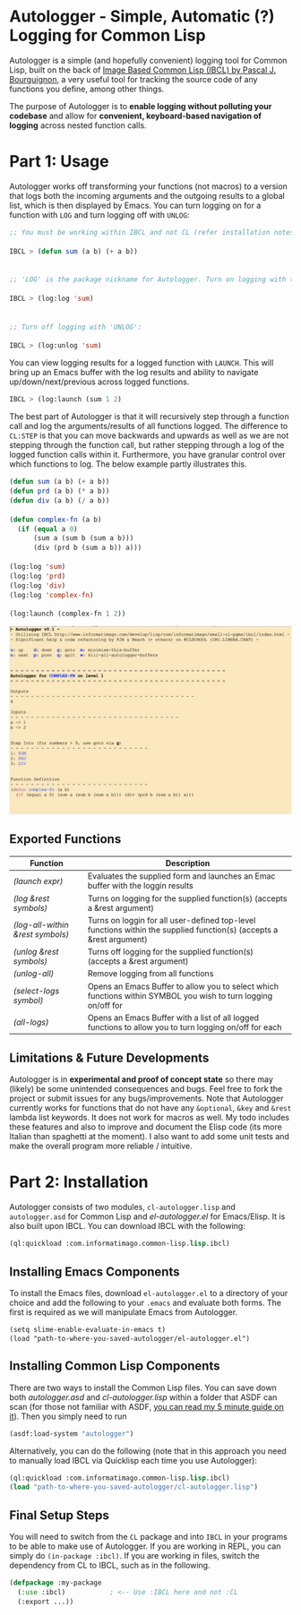 # Autologger - Simple, Automatic (?) Logging for Common Lisp

Autologger is a simple (and hopefully convenient) logging tool for Common Lisp, built on the back of [Image Based Common Lisp (IBCL) by Pascal J. Bourguignon](https://www.informatimago.com/develop/lisp/com/informatimago/small-cl-pgms/ibcl/), a very useful tool for tracking the source code of any functions you define, among other things.

The purpose of Autologger is to **enable logging without polluting your codebase** and allow for **convenient, keyboard-based navigation of logging** across nested function calls.


# Part 1: Usage
Autologger works off transforming your functions (not macros) to a version that logs both the incoming arguments and the outgoing results to a global list, which is then displayed by Emacs. You can turn logging on for a function with `LOG` and turn logging off with `UNLOG`:

```lisp
;; You must be working within IBCL and not CL (refer installation notes below)

IBCL > (defun sum (a b) (+ a b))


;; 'LOG' is the package nickname for Autologger. Turn on logging with the function 'LOG':

IBCL > (log:log 'sum)


;; Turn off logging with 'UNLOG':

IBCL > (log:unlog 'sum)
```

You can view logging results for a logged function with `LAUNCH`. This will bring up an Emacs buffer with the log results and ability to navigate up/down/next/previous across logged functions.

```lisp
IBCL > (log:launch (sum 1 2)
```

The best part of Autologger is that it will recursively step through a function call and log the arguments/results of all functions logged. The difference to `CL:STEP` is that you can move backwards and upwards as well as we are not stepping through the function call, but rather stepping through a log of the logged function calls within it. Furthermore, you have granular control over which functions to log. The below example partly illustrates this.

```lisp
(defun sum (a b) (+ a b))
(defun prd (a b) (* a b))
(defun div (a b) (/ a b))

(defun complex-fn (a b)
  (if (equal a 0)
      (sum a (sum b (sum a b)))
      (div (prd b (sum a b)) a)))
      
(log:log 'sum)
(log:log 'prd)
(log:log 'div)
(log:log 'complex-fn)

(log:launch (complex-fn 1 2))
```
![Screenshot](https://github.com/ashok-khanna/autologger/blob/5ccc1db899c8b2382df8debd5acecc9c2fa18da5/screenshot.png)

## Exported Functions
Function | Description 
-------- | -----------
*(launch expr)* | Evaluates the supplied form and launches an Emac buffer with the loggin results
*(log &rest symbols)* | Turns on logging for the supplied function(s) (accepts a &rest argument)
*(log-all-within &rest symbols)* | Turns on loggin for all user-defined top-level functions within the supplied function(s) (accepts a &rest argument)
*(unlog &rest symbols)* | Turns off logging for the supplied function(s) (accepts a &rest argument)
*(unlog-all)* | Remove logging from all functions
*(select-logs symbol)* | Opens an Emacs Buffer to allow you to select which functions within SYMBOL you wish to turn logging on/off for
*(all-logs)* | Opens an Emacs Buffer with a list of all logged functions to allow you to turn logging on/off for each


## Limitations & Future Developments
Autologger is in **experimental and proof of concept state** so there may (likely) be some unintended consequences and bugs. Feel free to fork the project or submit issues for any bugs/improvements. Note that Autologger currently works for functions that do not have any `&optional`, `&key` and `&rest` lambda list keywords. It does not work for macros as well. My todo includes these features and also to improve and document the Elisp code (its more Italian than spaghetti at the moment). I also want to add some unit tests and make the overall program more reliable / intuitive.

# Part 2: Installation
Autologger consists of two modules, `cl-autologger.lisp` and `autologger.asd` for Common Lisp and *el-autologger.el* for Emacs/Elisp. It is also built upon IBCL. You can download IBCL with the following:

```lisp
(ql:quickload :com.informatimago.common-lisp.lisp.ibcl)
```


## Installing Emacs Components
To install the Emacs files, download `el-autologger.el` to a directory of your choice and add the following to your `.emacs` and evaluate both forms. The first is required as we will manipulate Emacs from Autologger.

```elisp
(setq slime-enable-evaluate-in-emacs t)
(load "path-to-where-you-saved-autologger/el-autologger.el")
```
## Installing Common Lisp Components
There are two ways to install the Common Lisp files. You can save down both *autologger.asd* and *cl-autologger.lisp* within a folder that ASDF can scan (for those not familiar with ASDF, [you can read my 5 minute guide on it](https://ashok-khanna.medium.com/introduction-to-asdf-d25efe2780c2)). Then you simply need to run

```lisp
(asdf:load-system "autologger")
```

Alternatively, you can do the following (note that in this approach you need to manually load IBCL via Quicklisp each time you use Autologger):

```lisp
(ql:quickload :com.informatimago.common-lisp.lisp.ibcl)
(load "path-to-where-you-saved-autologger/cl-autologger.lisp")
```

## Final Setup Steps
You will need to switch from the `CL` package and into `IBCL` in your programs to be able to make use of Autologger. If you are working in REPL, you can simply do `(in-package :ibcl)`. If you are working in files, switch the dependency from CL to IBCL, such as in the following.

```lisp
(defpackage :my-package
  (:use :ibcl)           ; <-- Use :IBCL here and not :CL
  (:export ...))
```
